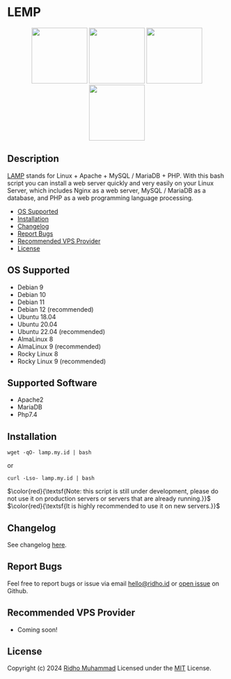 # LEMP
<p align=center>
  <a href="https://www.linux.org/"><img src="https://github.com/linux-doc.png" width="128"></a>
  <a href="https://github.com/apache"><img src="https://github.com/apache.png" width="128"></a>
  <a href="https://github.com/mariadb"><img src="https://github.com/mariadb.png" width="128"></a>
  <a href="https://github.com/php"><img src="https://github.com/php.png" width="128"></a>
</p>

## Description

[LAMP](https://lamp.my.id/) stands for Linux + Apache + MySQL / MariaDB + PHP. With this bash script you can install a web server quickly and very easily on your Linux Server, which includes Nginx as a web server, MySQL / MariaDB as a database, and PHP as a web programming language processing.

- [OS Supported](#OS-Supported)
- [Installation](#Installation)
- [Changelog](#Changelog)
- [Report Bugs](#Report-Bugs)
- [Recommended VPS Provider](#Recommended-VPS-Provider)
- [License](#License)

## OS Supported

- Debian 9
- Debian 10
- Debian 11
- Debian 12 (recommended)
- Ubuntu 18.04
- Ubuntu 20.04
- Ubuntu 22.04 (recommended)
- AlmaLinux 8
- AlmaLinux 9 (recommended)
- Rocky Linux 8
- Rocky Linux 9 (recommended)

## Supported Software

- Apache2
- MariaDB
- Php7.4

## Installation

`wget -qO- lamp.my.id | bash`

or 

`curl -Lso- lamp.my.id | bash`

$\color{red}{\textsf{Note: this script is still under development, please do not use it on production servers or servers that are already running.}}$
$\color{red}{\textsf{It is highly recommended to use it on new servers.}}$

## Changelog

See changelog [here](https://github.com/rydhoms/LAMP/blob/master/CHANGELOG.md).

## Report Bugs

Feel free to report bugs or issue via email hello@ridho.id or [open issue](https://github.com/rydhoms/LAMP/issues) on Github.

## Recommended VPS Provider
- Coming soon!

## License

Copyright (c) 2024 [Ridho Muhammad](https://www.ridho.id)
Licensed under the [MIT](LICENSE) License.
